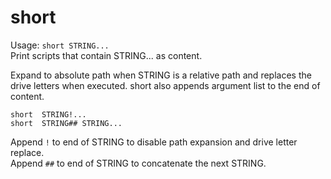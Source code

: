 
# short

Usage: `short STRING...`  
Print scripts that contain STRING... as content.

Expand to absolute path when STRING is a relative path and replaces the drive
letters when executed. short also appends argument list to the end of content.
```
short  STRING!...
short  STRING## STRING...
```
Append `!` to end of STRING to disable path expansion and drive letter replace.  
Append `##` to end of STRING to concatenate the next STRING.
